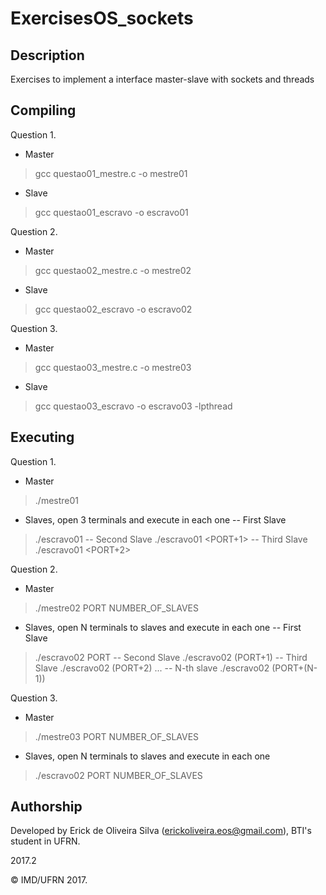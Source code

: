 # ExercisesOS_sockets

## Description

Exercises to implement a interface master-slave with sockets and threads

## Compiling
Question 1.
- Master
> gcc questao01_mestre.c -o mestre01
- Slave
> gcc questao01_escravo -o escravo01

Question 2.
- Master
> gcc questao02_mestre.c -o mestre02
- Slave
> gcc questao02_escravo -o escravo02

Question 3.
- Master
> gcc questao03_mestre.c -o mestre03
- Slave
> gcc questao03_escravo -o escravo03 -lpthread

## Executing

Question 1.
- Master 
> ./mestre01 <PORT>
- Slaves, open 3 terminals and execute in each one
-- First Slave
> ./escravo01 <PORT>
-- Second Slave
> ./escravo01 <PORT+1>
-- Third Slave
> ./escravo01 <PORT+2>
  
Question 2.
- Master 
> ./mestre02 PORT NUMBER_OF_SLAVES
- Slaves, open N terminals to slaves and execute in each one
-- First Slave
> ./escravo02 PORT
-- Second Slave
> ./escravo02 (PORT+1)
-- Third Slave
> ./escravo02 (PORT+2)
...
-- N-th slave
> ./escravo02 (PORT+(N-1))
  
Question 3.
- Master 
> ./mestre03 PORT NUMBER_OF_SLAVES
- Slaves, open N terminals to slaves and execute in each one
> ./escravo02 PORT NUMBER_OF_SLAVES

## Authorship

Developed by Erick de Oliveira Silva (<erickoliveira.eos@gmail.com>), BTI's student in UFRN.

2017.2

&copy; IMD/UFRN 2017.
